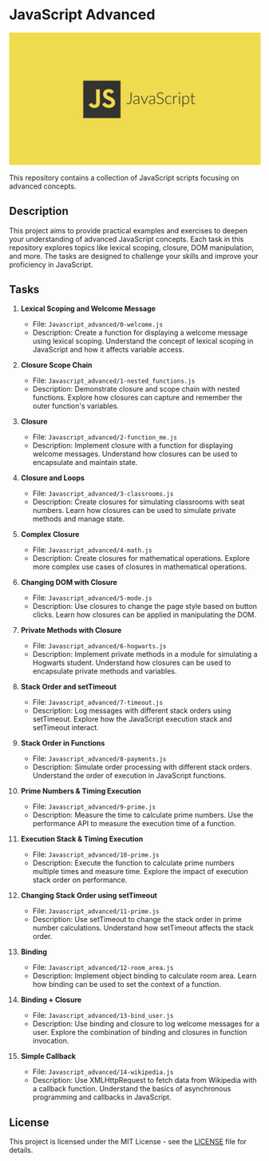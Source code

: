 # JavaScript Advanced

<img src="images/javascript.jpeg" alt="Alt text" title="Optional title">

This repository contains a collection of JavaScript scripts focusing on advanced concepts.

## Description

This project aims to provide practical examples and exercises to deepen your understanding of advanced JavaScript concepts. Each task in this repository explores topics like lexical scoping, closure, DOM manipulation, and more. The tasks are designed to challenge your skills and improve your proficiency in JavaScript.

## Tasks

1. **Lexical Scoping and Welcome Message**
   - File: `Javascript_advanced/0-welcome.js`
   - Description: Create a function for displaying a welcome message using lexical scoping. Understand the concept of lexical scoping in JavaScript and how it affects variable access.

2. **Closure Scope Chain**
   - File: `Javascript_advanced/1-nested_functions.js`
   - Description: Demonstrate closure and scope chain with nested functions. Explore how closures can capture and remember the outer function's variables.

3. **Closure**
   - File: `Javascript_advanced/2-function_me.js`
   - Description: Implement closure with a function for displaying welcome messages. Understand how closures can be used to encapsulate and maintain state.

4. **Closure and Loops**
   - File: `Javascript_advanced/3-classrooms.js`
   - Description: Create closures for simulating classrooms with seat numbers. Learn how closures can be used to simulate private methods and manage state.

5. **Complex Closure**
   - File: `Javascript_advanced/4-math.js`
   - Description: Create closures for mathematical operations. Explore more complex use cases of closures in mathematical operations.

6. **Changing DOM with Closure**
   - File: `Javascript_advanced/5-mode.js`
   - Description: Use closures to change the page style based on button clicks. Learn how closures can be applied in manipulating the DOM.

7. **Private Methods with Closure**
   - File: `Javascript_advanced/6-hogwarts.js`
   - Description: Implement private methods in a module for simulating a Hogwarts student. Understand how closures can be used to encapsulate private methods and variables.

8. **Stack Order and setTimeout**
   - File: `Javascript_advanced/7-timeout.js`
   - Description: Log messages with different stack orders using setTimeout. Explore how the JavaScript execution stack and setTimeout interact.

9. **Stack Order in Functions**
   - File: `Javascript_advanced/8-payments.js`
   - Description: Simulate order processing with different stack orders. Understand the order of execution in JavaScript functions.

10. **Prime Numbers & Timing Execution**
    - File: `Javascript_advanced/9-prime.js`
    - Description: Measure the time to calculate prime numbers. Use the performance API to measure the execution time of a function.

11. **Execution Stack & Timing Execution**
    - File: `Javascript_advanced/10-prime.js`
    - Description: Execute the function to calculate prime numbers multiple times and measure time. Explore the impact of execution stack order on performance.

12. **Changing Stack Order using setTimeout**
    - File: `Javascript_advanced/11-prime.js`
    - Description: Use setTimeout to change the stack order in prime number calculations. Understand how setTimeout affects the stack order.

13. **Binding**
    - File: `Javascript_advanced/12-room_area.js`
    - Description: Implement object binding to calculate room area. Learn how binding can be used to set the context of a function.

14. **Binding + Closure**
    - File: `Javascript_advanced/13-bind_user.js`
    - Description: Use binding and closure to log welcome messages for a user. Explore the combination of binding and closures in function invocation.

15. **Simple Callback**
    - File: `Javascript_advanced/14-wikipedia.js`
    - Description: Use XMLHttpRequest to fetch data from Wikipedia with a callback function. Understand the basics of asynchronous programming and callbacks in JavaScript.

## License

This project is licensed under the MIT License - see the [LICENSE](LICENSE) file for details.
